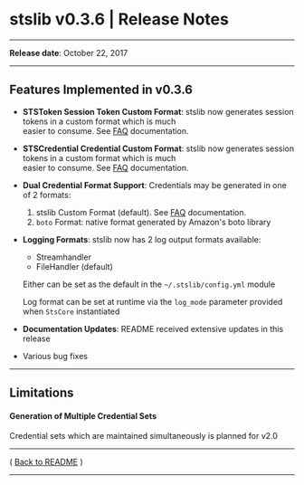 # stslib v0.3.6 | Release Notes

* * *
**Release date**:  October 22, 2017
* * *

## Features Implemented in v0.3.6

* **STSToken Session Token Custom Format**: stslib now generates session tokens in a custom format which is much  
easier to consume.  See [FAQ](../FAQ.md) documentation.

* **STSCredential Credential Custom Format**: stslib now generates session tokens in a custom format which is much  
easier to consume.  See [FAQ](../FAQ.md) documentation.

* **Dual Credential Format Support**:   Credentials may be generated in one of 2 formats:

    1. stslib Custom Format (default).  See [FAQ](../FAQ.md) documentation.
    2. `boto` Format:  native format generated by Amazon's boto library  


* **Logging Formats**:  stslib now has 2 log output formats available:

    * Streamhandler
    * FileHandler (default)

    Either can be set as the default in the `~/.stslib/config.yml` module

    Log format can be set at runtime via the `log_mode` parameter provided when `StsCore` instantiated

* **Documentation Updates**:  README received extensive updates in this release

* Various bug fixes

* * *

## Limitations

#### Generation of Multiple Credential Sets

Credential sets which are maintained simultaneously is planned for v2.0


* * *

( [Back to README](../README.md) )


* * *
